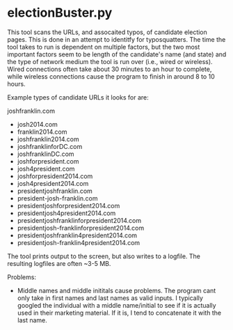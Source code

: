 electionBuster.py
=================

This tool scans the URLs, and assocaited typos, of candidate election pages. This is done in an attempt to identitfy for typosquatters. The time the tool takes to run is dependent on multiple factors, but the two most important factors seem to be length of the candidate's name (and state) and the type of network medium the tool is run over (i.e., wired or wireless). Wired connections often take about 30 minutes to an hour to complete, while wireless connections cause the program to finish in around 8 to 10 hours. 

Example types of candidate URLs it looks for are:

joshfranklin.com
- josh2014.com
- franklin2014.com
- joshfranklin2014.com
- joshfranklinforDC.com
- joshfranklinDC.com
- joshforpresident.com
- josh4president.com
- joshforpresident2014.com
- josh4president2014.com
- presidentjoshfranklin.com
- president-josh-franklin.com
- presidentjoshforpresident2014.com
- presidentjosh4president2014.com
- presidentjoshfranklinforpresident2014.com
- presidentjosh-franklinforpresident2014.com
- presidentjoshfranklin4president2014.com
- presidentjosh-franklin4president2014.com

The tool prints output to the screen, but also writes to a logfile. The resulting logfiles are often ~3-5 MB. 

Problems:
- Middle names and middle inititals cause problems. The program cant only take in first names and last names as valid inputs. I typically googled the individual with a middle name/initial to see if it is actually used in their marketing material. If it is, I tend to concatenate it with the last name. 
